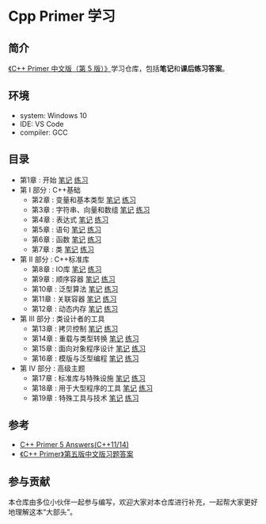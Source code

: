 # Cpp Primer 学习

## 简介

[《C++ Primer 中文版（第 5 版）》](https://book.douban.com/subject/25708312/)学习仓库，包括**笔记**和**课后练习答案**。



## 环境

- system: Windows 10
- IDE: VS Code
- compiler: GCC



## 目录

- 第1章 : 开始  [笔记](https://github.com/uangunai/Cpp_Primer_Practice/tree/master/notes/ch01.md)  [练习](https://github.com/uangunai/Cpp_Primer_Practice/tree/master/exercises/ch01.md)
- 第 I 部分 : C++基础
  - 第2章 : 变量和基本类型  [笔记](https://github.com/uangunai/Cpp_Primer_Practice/tree/master/notes/ch02.md)  [练习](https://github.com/uangunai/Cpp_Primer_Practice/tree/master/exercises/ch02.md)
  - 第3章 : 字符串、向量和数组  [笔记](https://github.com/uangunai/Cpp_Primer_Practice/tree/master/notes/ch03.md)  [练习](https://github.com/uangunai/Cpp_Primer_Practice/tree/master/exercises/ch03.md)
  - 第4章 : 表达式  [笔记](https://github.com/uangunai/Cpp_Primer_Practice/tree/master/notes/ch04.md)  [练习](https://github.com/uangunai/Cpp_Primer_Practice/tree/master/exercises/ch04.md)  
  - 第5章 : 语句  [笔记](https://github.com/uangunai/Cpp_Primer_Practice/tree/master/notes/ch05.md)  [练习](https://github.com/uangunai/Cpp_Primer_Practice/tree/master/exercises/ch05.md)
  - 第6章 : 函数  [笔记](https://github.com/uangunai/Cpp_Primer_Practice/tree/master/notes/ch06.md)  [练习](https://github.com/uangunai/Cpp_Primer_Practice/tree/master/exercises/ch06.md)
  - 第7章 : 类  [笔记](https://github.com/uangunai/Cpp_Primer_Practice/tree/master/notes/ch07.md)  [练习](https://github.com/uangunai/Cpp_Primer_Practice/tree/master/exercises/ch07.md)
- 第 II 部分 : C++标准库
  - 第8章 : IO库  [笔记](https://github.com/uangunai/Cpp_Primer_Practice/tree/master/notes/ch08.md)  [练习](https://github.com/uangunai/Cpp_Primer_Practice/tree/master/exercises/ch08.md)
  - 第9章 : 顺序容器  [笔记](https://github.com/uangunai/Cpp_Primer_Practice/tree/master/notes/ch09.md)  [练习](https://github.com/uangunai/Cpp_Primer_Practice/tree/master/exercises/ch09.md)
  - 第10章 : 泛型算法  [笔记](https://github.com/uangunai/Cpp_Primer_Practice/tree/master/notes/ch10.md)  [练习](https://github.com/uangunai/Cpp_Primer_Practice/tree/master/exercises/ch10.md)
  - 第11章 : 关联容器  [笔记](https://github.com/uangunai/Cpp_Primer_Practice/tree/master/notes/ch11.md)  [练习](https://github.com/uangunai/Cpp_Primer_Practice/tree/master/exercises/ch11.md)
  - 第12章 : 动态内存  [笔记](https://github.com/uangunai/Cpp_Primer_Practice/tree/master/notes/ch12.md)  [练习](https://github.com/uangunai/Cpp_Primer_Practice/tree/master/exercises/ch12.md)
- 第 III 部分 : 类设计者的工具 
  - 第13章 : 拷贝控制   [笔记](https://github.com/uangunai/Cpp_Primer_Practice/tree/master/notes/ch13.md)  [练习](https://github.com/uangunai/Cpp_Primer_Practice/tree/master/exercises/ch13.md)
  - 第14章 : 重载与类型转换  [笔记](https://github.com/uangunai/Cpp_Primer_Practice/tree/master/notes/ch14.md)  [练习](https://github.com/uangunai/Cpp_Primer_Practice/tree/master/exercises/ch14.md)
  - 第15章 : 面向对象程序设计  [笔记](https://github.com/uangunai/Cpp_Primer_Practice/tree/master/notes/ch15.md)  [练习](https://github.com/uangunai/Cpp_Primer_Practice/tree/master/exercises/ch15.md)
  - 第16章 : 模版与泛型编程  [笔记](https://github.com/uangunai/Cpp_Primer_Practice/tree/master/notes/ch16.md)  [练习](https://github.com/uangunai/Cpp_Primer_Practice/tree/master/exercises/ch16.md)
- 第 IV 部分 : 高级主题  
  - 第17章 : 标准库与特殊设施  [笔记](https://github.com/uangunai/Cpp_Primer_Practice/tree/master/notes/ch17.md)  [练习](https://github.com/uangunai/Cpp_Primer_Practice/tree/master/exercises/ch17.md)
  - 第18章 : 用于大型程序的工具  [笔记](https://github.com/uangunai/Cpp_Primer_Practice/tree/master/notes/ch18.md)  [练习](https://github.com/uangunai/Cpp_Primer_Practice/tree/master/exercises/ch18.md)
  - 第19章 : 特殊工具与技术  [笔记](https://github.com/uangunai/Cpp_Primer_Practice/tree/master/notes/ch19.md)  [练习](https://github.com/uangunai/Cpp_Primer_Practice/tree/master/exercises/ch19.md)



## 参考

- [C++ Primer 5 Answers(C++11/14)](https://github.com/Mooophy/Cpp-Primer)
- [《C++ Primer》第五版中文版习题答案](https://github.com/huangmingchuan/Cpp_Primer_Answers)



## 参与贡献

本仓库由多位小伙伴一起参与编写，欢迎大家对本仓库进行补充，一起帮大家更好地理解这本“大部头”。
